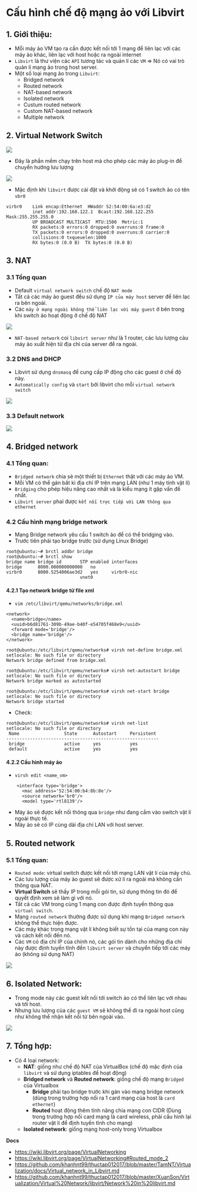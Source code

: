 # Cấu hình chế độ mạng ảo với Libvirt
## 1. Giới thiệu:
- Mỗi máy ảo VM tạo ra cần được kết nối tới 1 mạng để liên lạc với các máy ảo khác, liên lạc với host hoặc ra ngoài internet
- `Libvirt` là thư viện các `API` tương tác và quản lí các `VM` => Nó có vai trò quản lí mạng ảo trong host server.
- Một số loại mạng ảo trong `Libvirt`:
  + Bridged network
  + Routed network 
  + NAT-based network
  + Isolated network
  + Custum routed network
  + Custom NAT-based network
  + Multiple network

## 2. Virtual Network Switch 

![](https://camo.githubusercontent.com/163e2da30bedba39e3c2251ae08c004fb6b4d099/687474703a2f2f696d6775722e636f6d2f655950666170322e6a7067)

- Đây là phần mềm chạy trên host mà cho phép các máy ảo plug-in để chuyển hướng lưu lượng

![](https://camo.githubusercontent.com/bfa35b9d8d041604ea4162dcabe406bcbfd55dd8/687474703a2f2f696d6775722e636f6d2f62634d45756a312e6a7067)

- Mặc định khi `libvirt` được cài đặt và khởi động sẽ có 1 switch ảo có tên `vbr0`

```
virbr0    Link encap:Ethernet  HWaddr 52:54:00:6a:e3:d2  
          inet addr:192.168.122.1  Bcast:192.168.122.255  Mask:255.255.255.0
          UP BROADCAST MULTICAST  MTU:1500  Metric:1
          RX packets:0 errors:0 dropped:0 overruns:0 frame:0
          TX packets:0 errors:0 dropped:0 overruns:0 carrier:0
          collisions:0 txqueuelen:1000 
          RX bytes:0 (0.0 B)  TX bytes:0 (0.0 B)
```

## 3. NAT 
### 3.1 Tổng quan
- Default `virtual network switch` chế độ `NAT mode`
- Tất cả các máy ảo guest đều sử dụng `IP của máy host` server để liên lạc ra bên ngoài.
- Các `máy ở mạng ngoài không thể liên lạc với máy guest` ở bên trong khi switch ảo hoạt động ở chế độ NAT

![](https://camo.githubusercontent.com/a88043d500f6d070608b4298350f5ba3f02f3105/687474703a2f2f696d6775722e636f6d2f627444794378552e6a7067)

- `NAT-based network` coi `libvirt server` như là 1 router, các lưu lượng cảu máy ảo xuất hiện từ địa chỉ của server để ra ngoài.

### 3.2 DNS and DHCP
- Libvirt sử dụng `dnsmasq` để cung cấp IP động cho các guest ở chế độ này.
- `Automatically config` và `start` bởi libvirt cho mỗi `virtual network switch` 

![](https://wiki.libvirt.org/images/4/4c/Virtual_network_switch_with_dnsmasq.jpg)

### 3.3 Default network 

![](https://wiki.libvirt.org/images/7/7e/Virtual_network_default_network_overview.jpg)

## 4. Bridged network
### 4.1 Tổng quan:
- `Bridged network` chia sẻ một thiết bị `Ethernet` thật với các máy ảo VM.
- Mỗi VM có thể gán bất kì địa chỉ IP trên mạng LAN (như 1 máy tính vật lí)
- `Bridging` cho phép hiệu năng cao nhất và là kiểu mạng ít gặp vấn đề nhất.
- `Libvirt server` phaỉ được `kết nối trực tiếp với LAN thông qua ethernet`

### 4.2 Cấu hình mạng bridge network 
- Mạng Bridge network yêu cầu 1 switch ảo để có thể bridging vào.
- Trước tiên phải tạo bridge trước (sử dụng Linux Bridge)

```
root@ubuntu:~# brctl addbr bridge
root@ubuntu:~# brctl show
bridge name	bridge id		STP enabled	interfaces
bridge		8000.000000000000	no		
virbr0		8000.5254006ae3d2	yes		virbr0-nic
							vnet0
```
#### 4.2.1 Tạo network bridge từ file xml
- `vim /etc/libvirt/qemu/networks/bridge.xml`

```
<network>
  <name>bridge</name>
  <uuid>b6d81761-309b-49ae-b40f-e54705f468e9</uuid>
  <forward mode='bridge'/>
  <bridge name='bridge'/>
</network>
```

```
root@ubuntu:/etc/libvirt/qemu/networks# virsh net-define bridge.xml 
setlocale: No such file or directory
Network bridge defined from bridge.xml
```

```
root@ubuntu:/etc/libvirt/qemu/networks# virsh net-autostart bridge
setlocale: No such file or directory
Network bridge marked as autostarted
```

```
root@ubuntu:/etc/libvirt/qemu/networks# virsh net-start bridge
setlocale: No such file or directory
Network bridge started
```

- Check:

```
root@ubuntu:/etc/libvirt/qemu/networks# virsh net-list
setlocale: No such file or directory
 Name                 State      Autostart     Persistent
----------------------------------------------------------
 bridge               active     yes           yes
 default              active     yes           yes
```

#### 4.2.2 Cấu hình máy ảo
- `virsh edit <name_vm>`

```
    <interface type='bridge'>
      <mac address='52:54:00:b4:8b:8e'/>
      <source network='br0'/>
      <model type='rtl8139'/>
```
- Máy ảo sẽ được kết nối thông qua `bridge` như đang cắm vào switch vật lí ngoài thực tế.
- Máy ảo sẽ có IP cùng dải địa chỉ LAN với host server.

## 5. Routed network
### 5.1 Tổng quan:
- `Routed mode`: virtual switch được kết nối tới mạng LAN vật lí của máy chủ.
- Các lưu lượng của máy ảo guest sẽ được xử lí ra ngoài mà không cần thông qua NAT.
- **Virtual Switch** sẽ thấy IP trong mỗi gói tin, sử dụng thông tin đó để quyết định xem sẽ làm gì với nó.
- Tất cả các VM trong cùng 1 mạng con được định tuyến thông qua `virtual switch`.
- Mạng `routed network` thường được sử dụng khi mạng `Bridged network` không thể thực hiện được.
- Các máy khác trong mạng vật lí không biết sự tồn tại của mạng con này và cách kết nối đến nó.
- Các `VM` có địa chỉ IP của chính nó, các gói tin dành cho những địa chỉ này được định tuyến tĩnh đến `libvirt server` và chuyển tiếp tới các máy ảo (không sử dụng NAT)

![](https://wiki.libvirt.org/images/2/2c/Virtual_network_switch_in_routed_mode.png)

## 6. Isolated Network:
- Trong mode này các guest kết nối tới switch ảo có thể liên lạc với nhau và tới host.
- Nhưng lưu lượng của các `guest VM` sẽ không thể đi ra ngoài host cũng như không thể nhận kết nối từ bên ngoài vào.

![](https://wiki.libvirt.org/images/b/b6/Virtual_network_switch_in_isolated_mode.png)

## 7. Tổng hợp:
- Có 4 loại network:
  + **NAT**: giống như chế độ NAT của VirtualBox (chế độ mặc định của `libvirt` và sử dụng iptables để hoạt động)
  + **Bridged network** và **Routed network**: giống chế độ mạng `Bridged` của Virtualbox
     - **Bridge** phải tạo bridge trước khi gán vào mạng bridge network (dùng trong trường hợp nối ra 1 card mạng của host là `card ethernet`)
     - **Routed** hoạt động thêm tính năng chia mạng con CIDR (Dùng trong trường hợp nối card mạng là card wireless, phải cấu hình lại router vật lí để định tuyến tĩnh cho mạng)
  + **Isolated network**: giống mạng host-only trong Virtualbox





__Docs__
- https://wiki.libvirt.org/page/VirtualNetworking
- https://wiki.libvirt.org/page/VirtualNetworking#Routed_mode_2
- https://github.com/khanhnt99/thuctap012017/blob/master/TamNT/Virtualization/docs/Virtual_network_in_Libvirt.md
- https://github.com/khanhnt99/thuctap012017/blob/master/XuanSon/Virtualization/Virtual%20Network/libvirt/Network%20in%20libvirt.md